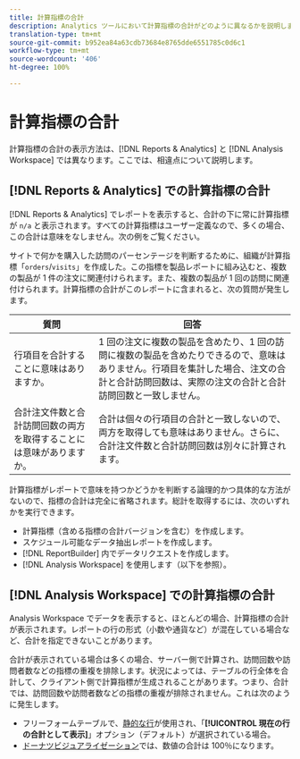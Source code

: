 ```yaml
---
title: 計算指標の合計
description: Analytics ツールにおいて計算指標の合計がどのように異なるかを説明します。
translation-type: tm+mt
source-git-commit: b952ea84a63cdb73684e8765dde6551785c0d6c1
workflow-type: tm+mt
source-wordcount: '406'
ht-degree: 100%

---
```



# 計算指標の合計

計算指標の合計の表示方法は、[!DNL Reports & Analytics] と [!DNL Analysis Workspace] では異なります。ここでは、相違点について説明します。

## [!DNL Reports & Analytics] での計算指標の合計

[!DNL Reports & Analytics] でレポートを表示すると、合計の下に常に計算指標が `n/a` と表示されます。すべての計算指標はユーザー定義なので、多くの場合、この合計は意味をなしません。次の例をご覧ください。

サイトで何かを購入した訪問のパーセンテージを判断するために、組織が計算指標「`orders`/`visits`」を作成した。この指標を製品レポートに組み込むと、複数の製品が 1 件の注文に関連付けられます。また、複数の製品が 1 回の訪問に関連付けられます。計算指標の合計がこのレポートに含まれると、次の質問が発生します。

| 質問 | 回答 |
|---|---|
| 行項目を合計することに意味はありますか。 | 1 回の注文に複数の製品を含めたり、1 回の訪問に複数の製品を含めたりできるので、意味はありません。行項目を集計した場合、注文の合計と合計訪問回数は、実際の注文の合計と合計訪問回数と一致しません。 |
| 合計注文件数と合計訪問回数の両方を取得することには意味がありますか。 | 合計は個々の行項目の合計と一致しないので、両方を取得しても意味はありません。さらに、合計注文件数と合計訪問回数は別々に計算されます。 |

計算指標がレポートで意味を持つかどうかを判断する論理的かつ具体的な方法がないので、指標の合計は完全に省略されます。総計を取得するには、次のいずれかを実行できます。

* 計算指標（含める指標の合計バージョンを含む）を作成します。
* スケジュール可能なデータ抽出レポートを作成します。
* [!DNL ReportBuilder] 内でデータリクエストを作成します。
* [!DNL Analysis Workspace] を使用します（以下を参照）。

## [!DNL Analysis Workspace] での計算指標の合計

Analysis Workspace でデータを表示すると、ほとんどの場合、計算指標の合計が表示されます。レポートの行の形式（小数や通貨など）が混在している場合など、合計を指定できないことがあります。

合計が表示されている場合は多くの場合、サーバー側で計算され、訪問回数や訪問者数などの指標の重複を排除します。状況によっては、テーブルの行全体を合計して、クライアント側で計算指標が生成されることがあります。つまり、合計では、訪問回数や訪問者数などの指標の重複が排除されません。これは次のように発生します。

* フリーフォームテーブルで、[静的な行](/help/analyze/analysis-workspace/visualizations/freeform-table/column-row-settings/manual-vs-dynamic-rows.md)が使用され、「**[!UICONTROL 現在の行の合計として表示]**」オプション（デフォルト）が選択されている場合。
* [ドーナツビジュアライゼーション](/help/analyze/analysis-workspace/visualizations/donut.md)では、数値の合計は 100％になります。
